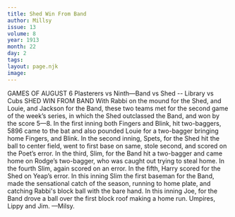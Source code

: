 ```yaml
---
title: Shed Win From Band
author: Millsy
issue: 13
volume: 8
year: 1913
month: 22
day: 2
tags:
layout: page.njk
image:
---
```

GAMES OF AUGUST 6    Plasterers vs Ninth—Band vs Shed -- Library vs Cubs    SHED WIN FROM BAND    With Rabbi on the mound for the Shed, and Louie, and Jackson for the Band, these two teams met for the second game of the week’s series, in which the Shed outclassed the Band, and won by the score 5—8. In the first inning both Fingers and Blink, hit two-baggers, 5896 came to the bat and also pounded Louie for a two-bagger bringing home Fingers, and Blink. In the second inning, Spets, for the Shed hit the ball to center field, went to first base on same, stole second, and scored on the Poet’s error. In the third, Slim, for the Band hit a two-bagger and came home on Rodge’s two-bagger, who was caught out trying to steal home. In the fourth Slim, again scored on an error. In the fifth, Harry scored for the Shed on Yeap’s error. In this inning Slim the first baseman for the Band, made the sensational catch of the season, running to home plate, and catching Rabbi's block ball with the bare hand. In this inning Joe, for the Band drove a ball over the first block roof making a home run. Umpires, Lippy and Jim. —Milsy. 
